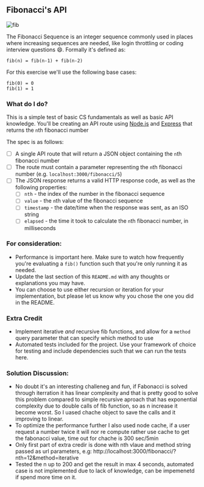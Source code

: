 ## Fibonacci's API
![fib](https://upload.wikimedia.org/wikipedia/commons/thumb/9/93/Fibonacci_spiral_34.svg/220px-Fibonacci_spiral_34.svg.png)

The Fibonacci Sequence is an integer sequence commonly used in places where increasing sequences are needed, like login throttling or coding interview questions :smile:. Formally it's defined as:

```
fib(n) = fib(n-1) + fib(n-2)
```

For this exercise we'll use the following base cases:
```
fib(0) = 0
fib(1) = 1
```


### What do I do?

This is a simple test of basic CS fundamentals as well as basic API knowledge.
You'll be creating an API route using [Node.js](https://nodejs.org/en/about/) and [Express](http://expressjs.com/en/guide/routing.html) that returns the `n`th fibonacci number

The spec is as follows:

- [ ] A single API route that will return a JSON object containing the `n`th fibonacci number
- [ ] The route must contain a parameter representing the `n`th fibonacci number (e.g. `localhost:3000/fibonacci/5`)
- [ ] The JSON response returns a valid HTTP response code, as well as the following properties:
  - [ ] `nth` - the index of the number in the fibonacci sequence
  - [ ] `value` - the `n`th value of the fibonacci sequence
  - [ ] `timestamp` - the date/time when the response was sent, as an ISO string
  - [ ] `elapsed` - the time it took to calculate the `n`th fibonacci number, in milliseconds

### For consideration:

- Performance is important here. Make sure to watch how frequently you're evaluating a `fib()` function such that you're only running it as needed.
- Update the last section of this `README.md` with any thoughts or explanations you may have.
- You can choose to use either recursion or iteration for your implementation, but please let us know why you chose the one you did in the README.

### Extra Credit

- Implement iterative _and_ recursive fib functions, and allow for a `method` query parameter that can specify which method to use
- Automated tests included for the project. Use your framework of choice for testing and include dependencies such that we can run the tests here.


### Solution Discussion:
- No doubt it's an interesting challeneg and fun, if Fabonacci is solved through iterration it has linear complexity and that is pretty good to solve this problem compared to simple recursive aproach that has exponential complexity due to double calls of fib function, so as n increase it become worst. So I uased chache object to save the calls and it improving to linear.
- To optimize the performance further I also used node cache, if a user request a number twice it will nor re compute rather use cache to get the fabonacci value, time out for chache is 300 sec/5min
- Only first part of extra credir is done with nth vlaue and method string passed as url parameters, e.g: http://localhost:3000/fibonacci/?nth=12&method=iterative
- Tested the n up to 200 and get the result in max 4 seconds, automated case is not implemented due to lack of knowledge, can be impemenetd if spend more time on it.